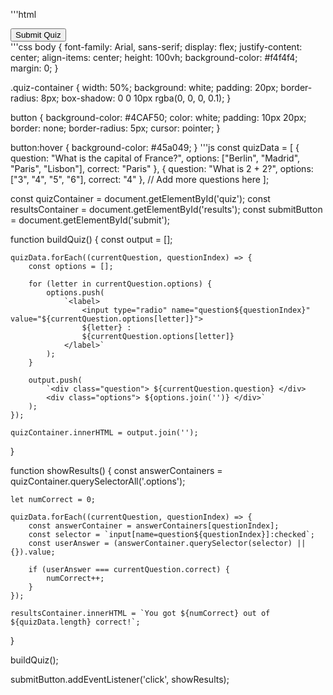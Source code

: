 '''html
<!DOCTYPE html>
<html lang="en">
<head>
    <meta charset="UTF-8">
    <meta name="viewport" content="width=device-width, initial-scale=1.0">
    <title>Quiz Application</title>
    <link rel="stylesheet" href="styles.css">
</head>
<body>
    <div class="quiz-container">
        <div id="quiz"></div>
        <button id="submit">Submit Quiz</button>
        <div id="results"></div>
    </div>
    <script src="script.js"></script>
</body>
</html>
'''css
body {
    font-family: Arial, sans-serif;
    display: flex;
    justify-content: center;
    align-items: center;
    height: 100vh;
    background-color: #f4f4f4;
    margin: 0;
}

.quiz-container {
    width: 50%;
    background: white;
    padding: 20px;
    border-radius: 8px;
    box-shadow: 0 0 10px rgba(0, 0, 0, 0.1);
}

button {
    background-color: #4CAF50;
    color: white;
    padding: 10px 20px;
    border: none;
    border-radius: 5px;
    cursor: pointer;
}

button:hover {
    background-color: #45a049;
}
'''js
const quizData = [
    {
        question: "What is the capital of France?",
        options: ["Berlin", "Madrid", "Paris", "Lisbon"],
        correct: "Paris"
    },
    {
        question: "What is 2 + 2?",
        options: ["3", "4", "5", "6"],
        correct: "4"
    },
    // Add more questions here
];

const quizContainer = document.getElementById('quiz');
const resultsContainer = document.getElementById('results');
const submitButton = document.getElementById('submit');

function buildQuiz() {
    const output = [];

    quizData.forEach((currentQuestion, questionIndex) => {
        const options = [];

        for (letter in currentQuestion.options) {
            options.push(
                `<label>
                    <input type="radio" name="question${questionIndex}" value="${currentQuestion.options[letter]}">
                    ${letter} :
                    ${currentQuestion.options[letter]}
                </label>`
            );
        }

        output.push(
            `<div class="question"> ${currentQuestion.question} </div>
            <div class="options"> ${options.join('')} </div>`
        );
    });

    quizContainer.innerHTML = output.join('');
}

function showResults() {
    const answerContainers = quizContainer.querySelectorAll('.options');

    let numCorrect = 0;

    quizData.forEach((currentQuestion, questionIndex) => {
        const answerContainer = answerContainers[questionIndex];
        const selector = `input[name=question${questionIndex}]:checked`;
        const userAnswer = (answerContainer.querySelector(selector) || {}).value;

        if (userAnswer === currentQuestion.correct) {
            numCorrect++;
        }
    });

    resultsContainer.innerHTML = `You got ${numCorrect} out of ${quizData.length} correct!`;
}

buildQuiz();

submitButton.addEventListener('click', showResults);
